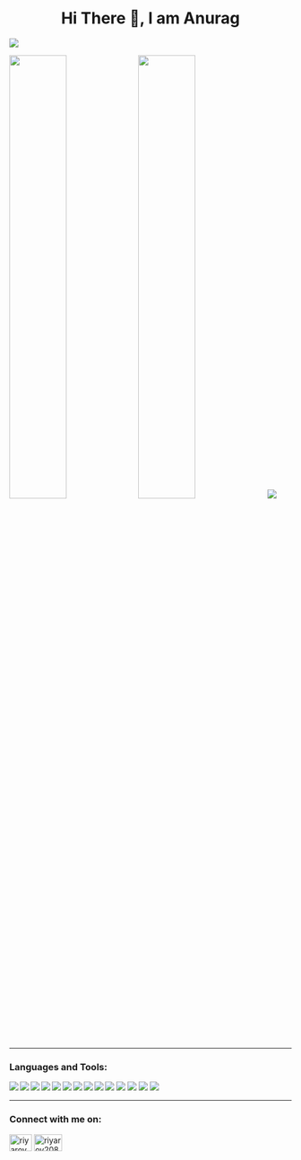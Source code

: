 <h1 align="center">Hi There 👋, I am Anurag</h1>


![](https://komarev.com/ghpvc/?username=Anuragkr07&color=blueviolet&style=plastic&align=center)




<img align="left" width="45%" src="https://github-readme-stats.vercel.app/api?username=Anuragkr07&show_icons=true&theme=radical">


<img  width="45%" src="http://github-readme-streak-stats.herokuapp.com?user=Anuragkr07&date_format=M%20j%5B%2C%20Y%5D">

<img src="https://github-readme-stats.vercel.app/api/top-langs/?username=Anuragkr07&layout=compact">

<hr>

<h3 align="left">Languages and Tools:</h3>
<img align="left" src="https://img.shields.io/badge/c++-%2300599C.svg?style=for-the-badge&logo=c%2B%2B&logoColor=white" >
<img align="left" src="https://img.shields.io/badge/python-3670A0?style=for-the-badge&logo=python&logoColor=ffdd54" >
<img src="https://img.shields.io/badge/php-%23777BB4.svg?style=for-the-badge&logo=php&logoColor=white" >


<img align="left" src="https://img.shields.io/badge/html5-%23E34F26.svg?style=for-the-badge&logo=html5&logoColor=white" >
<img align="left" src="https://img.shields.io/badge/css3-%231572B6.svg?style=for-the-badge&logo=css3&logoColor=white" >

<img src="https://img.shields.io/badge/javascript-%23323330.svg?style=for-the-badge&logo=javascript&logoColor=%23F7DF1E" >
<img align="left" src="https://img.shields.io/badge/jquery-%230769AD.svg?style=for-the-badge&logo=jquery&logoColor=white" >
<img align="left" src="https://img.shields.io/badge/bootstrap-%23563D7C.svg?style=for-the-badge&logo=bootstrap&logoColor=white" >
<img align="left" src="https://img.shields.io/badge/node.js-6DA55F?style=for-the-badge&logo=node.js&logoColor=white" >
<img src="https://img.shields.io/badge/express.js-%23404d59.svg?style=for-the-badge&logo=express&logoColor=%2361DAFB" >


<img align="left" src="https://img.shields.io/badge/mysql-%2300f.svg?style=for-the-badge&logo=mysql&logoColor=white" >
<img src="https://img.shields.io/badge/MongoDB-%234ea94b.svg?style=for-the-badge&logo=mongodb&logoColor=white" >

<img align="left" src="https://img.shields.io/badge/git-%23F05033.svg?style=for-the-badge&logo=git&logoColor=white" >
<img  src="https://img.shields.io/badge/github-%23121011.svg?style=for-the-badge&logo=github&logoColor=white" >

<hr>
<h3 align="left">Connect with me on:</h3>
<p align="left">
<a href="https://twitter.com/AnuragK06272590" target="blank"><img align="center" src="https://raw.githubusercontent.com/rahuldkjain/github-profile-readme-generator/master/src/images/icons/Social/twitter.svg" alt="riyaroy2086" height="30" width="40" /></a>
<a href="https://www.linkedin.com/in/anurag-kr-singh/" target="blank"><img align="center" src="https://raw.githubusercontent.com/rahuldkjain/github-profile-readme-generator/master/src/images/icons/Social/linked-in-alt.svg" alt="riyaroy2086" height="30" width="50" /></a>
</p>





